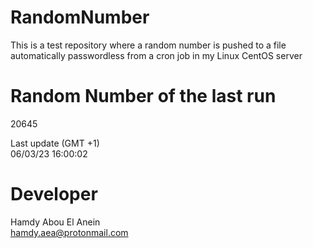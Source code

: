 # RandomNumber    
This is a test repository where a random number is pushed to a file automatically passwordless from a cron job in my Linux CentOS server    
# Random Number of the last run   
20645
      
Last update (GMT +1)    
06/03/23 16:00:02
# Developer    
Hamdy Abou El Anein   
hamdy.aea@protonmail.com
